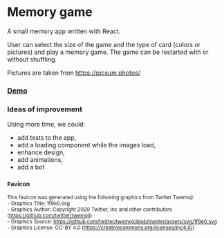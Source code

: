 # Memory game

A small memory app written with React.

User can select the size of the game and the type of card (colors or pictures)
and play a memory game. The game can be restarted with or without shuffling.

Pictures are taken from https://picsum.photos/

### [Demo](https://memory-sable.vercel.app/)

### Ideas of improvement

Using more time, we could:
* add tests to the app,
* add a loading component while the images load,
* enhance design,
* add animations,
* add a bot



### <sub>Favicon</sub>

<sub>This favicon was generated using the following graphics from Twitter Twemoji:</sub><br/>
<sub>- Graphics Title: 1f9e0.svg</sub><br/>
<sub>- Graphics Author: Copyright 2020 Twitter, Inc and other contributors (https://github.com/twitter/twemoji)</sub><br/>
<sub>- Graphics Source: https://github.com/twitter/twemoji/blob/master/assets/svg/1f9e0.svg</sub><br/>
<sub>- Graphics License: CC-BY 4.0 (https://creativecommons.org/licenses/by/4.0/)</sub>
